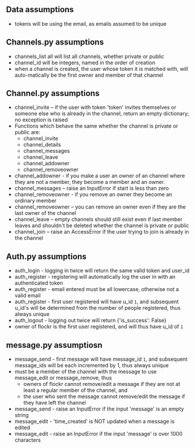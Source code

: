 ﻿## Data assumptions
*  tokens will be using the email, as emails assumed to be unique

## Channels.py assumptions
* channels_list all will list all channels, whether private or public
* channel_id will be integers, named in the order of creation
* when a channel is created, the user whose token it is matched with, will auto-matically be the first owner and member of that channel

## Channel.py assumptions
* channel_invite – if the user with token 'token' invites themselves or someone else
    who is already in the channel, return an empty dictionary; no exception is raised
* Functions which behave the same whether the channel is private or public are:
    - channel_invite
    - channel_details
    - channel_messages
    - channel_leave
    - channel_addowner
    - channel_removeowner
* channel_addowner - if you make a user an owner of an channel where they are not a member, they become a
member and an owner.
* channel_messages – raise an InputError if start is less than zero
* channel_removeowner - if you remove an owner they become an ordinary member
* channel_removeowner – you can remove an owner even if they are the last owner of the channel
* channel_leave – empty channels should still exist even if last member leaves and shouldn't be deleted whether the channel is private or public
* channel_join – raise an AccessError if the user trying to join is already in the channel 

## Auth.py assumptions
* auth_login - logging in twice will return the same valid token and user_id
* auth_register - registering will automatically log the user in with an 
authenticated token
* auth_register - email entered must be all lowercase, otherwise not a valid email
* auth_register - first user registered will have u_id `1`, and subsequent u_id's will be determined from the number of people registered, thus always unique
* auth_logout - logging out twice will return {'is_success': False}
* owner of flockr is the first user registered, and will thus have u_id of `1`


## message.py assumptiosn
* message_send - first message will have message_id `1`, and subsequent message_ids will be each incremented by 1, thus always unique
* must be a member of the channel with the message to use message_edit or message_remove, thus
    * owners of flockr cannot remove/edit a message if they are not at least a regular member of the channel, and
    * the user who sent the message cannot remove/edit the message if they have left the channel 
* message_send - raise an InputError if the input 'message' is an empty string
* message_edit - 'time_created' is NOT updated when a message is edited 
* message_edit - raise an InputError if the input 'message' is over 1000 characters

